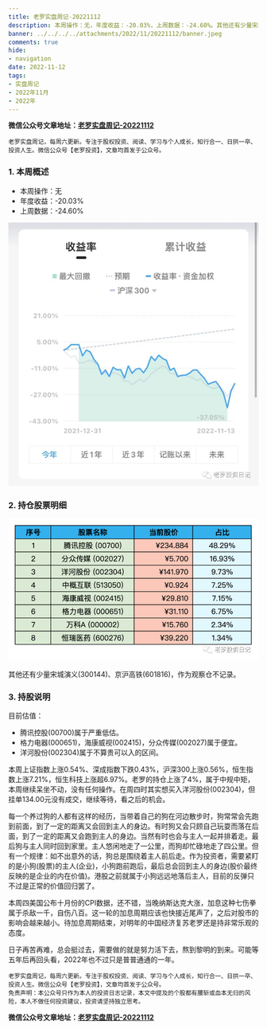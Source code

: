 ```yaml
---
title: 老罗实盘周记-20221112
description: 本周操作：无，年度收益：-20.03%，上周数据：-24.60%。其他还有少量宋城演义(300144)、京沪高铁(601816)，作为观察仓不记录。腾讯控股(00700)属于严重低估。格力电器(000651)，海康威视(002415)，分众传媒(002027)属于便宜。洋河股份(002304)属于不算贵可以入的区间。
banner: ../../../../attachments/2022/11/20221112/banner.jpeg
comments: true
hide:
- navigation
date: 2022-11-12
tags:
- 实盘周记
- 2022年11月
- 2022年
---
```


__微信公众号文章地址：[老罗实盘周记-20221112](https://mp.weixin.qq.com/s/kGup_hPSGsXIsgx6HXVyhg)__

```
老罗实盘周记，每周六更新。专注于股权投资、阅读、学习与个人成长，知行合一、日拱一卒、投资人生。微信公众号【老罗投资】，文章均首发于公众号。
```

### 1. 本周概述

+ 本周操作：<span class="red">无</span>
+ 年度收益：<span class="green">-20.03%</span>
+ 上周数据：<span class="green">-24.60%</span>

![收益率](../../../attachments/2022/11/20221112/1.jpeg)

### 2. 持仓股票明细

![持仓股票明细 (港股已换算为人民币)](../../../attachments/2022/11/20221112/2.png)

其他还有少量宋城演义(300144)、京沪高铁(601816)，作为观察仓不记录。

### 3. 持股说明

目前估值：

+ 腾讯控股(00700)属于严重低估。
+ 格力电器(000651)，海康威视(002415)，分众传媒(002027)属于便宜。
+ 洋河股份(002304)属于不算贵可以入的区间。

本周上证指数上涨0.54%、深成指数下跌0.43%，沪深300上涨0.56%，恒生指数上涨7.21%，恒生科技上涨超6.97%。老罗的持仓上涨了4%，属于中规中矩，本周继续呆坐不动，没有任何操作。在周四时其实想买入洋河股份(002304)，但挂单134.00元没有成交，继续等待，看之后的机会。

每一个养过狗的人都有这样的经历，当带着自己的狗在河边散步时，狗常常会先跑到前面，到了一定的距离又会回到主人的身边。有时狗又会只顾自己玩耍而落在后面，到了一定的距离又会跑到主人的身边。当然有时也会与主人一起并排着走。最后狗与主人同时回到家里。主人悠闲地走了一公里，而狗却忙碌地走了四公里。但有一个规律：如不出意外的话，狗总是围绕着主人前后走。作为投资者，需要紧盯的是小狗(股票)的主人(企业)，小狗跑前跑后，最后总会回到主人的身边(股价最终反映的是企业的内在价值)。港股之前就属于小狗远远地落后主人，目前的反弹只不过是正常的价值回归罢了。

本周四美国公布十月份的CPI数据，还不错，当晚纳斯达克大涨，加息这种七伤拳属于杀敌一千，自伤八百。这一轮的加息周期应该也快接近尾声了，之后对股市的影响会越来越小。待加息周期结束，对明年的中国经济复苏老罗还是持非常乐观的态度。

日子再苦再难，总会挺过去，需要做的就是努力活下去，熬到黎明的到来。可能等五年后再回头看，2022年也不过只是普普通通的一年。

```
老罗实盘周记，每周六更新。专注于股权投资、阅读、学习与个人成长，知行合一、日拱一卒、投资人生。微信公众号【老罗投资】，文章均首发于公众号。
免责声明：本公众号只作为本人的投资日志记录，本文中提及的个股都有腰斩或血本无归的风险，本人不做任何投资建议，投资请坚持独立思考。
```

__微信公众号文章地址：[老罗实盘周记-20221112](https://mp.weixin.qq.com/s/kGup_hPSGsXIsgx6HXVyhg)__